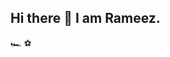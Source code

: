 ## Hi there 👋 I am Rameez.
🏎 ⚽


<!--
<img src = "Screenshot from 2023-11-18 12-54-06.png"/>
<p align="left"> <img src="https://komarev.com/ghpvc/?username=Sosuke23&label=Profile%20views&color=0e75b6&style=flat" alt="Sosuke23" /> </p>
<p align="left"> <a href="https://github.com/ryo-ma/github-profile-trophy"><img src="https://github-profile-trophy.vercel.app/?username=Sosuke23" alt="Sosuke23" /></a> </p>
![Rameez's GitHub stats](https://github-readme-stats.vercel.app/api?username=Sosuke23&show_icons=true&rank_icon=github&theme=transparent)
<img src = "Screenshot 2023-11-18 at 12-47-50 Jujutsu Kaisen (2020).png"/>
![Top Langs](https://github-readme-stats.vercel.app/api/top-langs/?username=Sosuke23&layout=compact)


**Sosuke23/Sosuke23** is a ✨ _special_ ✨ repository because its `README.md` (this file) appears on your GitHub profile.

Here are some ideas to get you started:

- 🔭 I’m currently working on ...
- 🌱 I’m currently learning ...
- 👯 I’m looking to collaborate on ...
- 🤔 I’m looking for help with ...
- 💬 Ask me about ...
- 📫 How to reach me: ...
- 😄 Pronouns: ...
- ⚡ Fun fact: ...
-->
